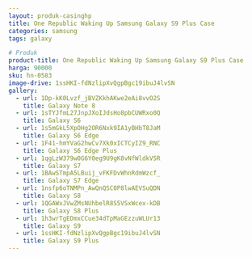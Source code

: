 ```yaml
---
layout: produk-casinghp
title: One Republic Waking Up Samsung Galaxy S9 Plus Case
categories: samsung
tags: galaxy

# Produk
product-title: One Republic Waking Up Samsung Galaxy S9 Plus Case
harga: 90000
sku: hn-0583
image-drive: 1ssHKI-fdNzlipXvQgpBgc19ibuJ4lvSN
gallery:
  - url: 1Dp-kK0Lvzf_jBVZKkhAKwe2eAi8vvO2S
    title: Galaxy Note 8
  - url: 1sTYJfmL27JnpJXoIJdsHo8pbCUWRxo0Q
    title: Galaxy S6
  - url: 1s5mGkL5XpOHg2OR6Nxk9IA1yBHbT8JaM
    title: Galaxy S6 Edge
  - url: 1F41-hmYVaG2hwCv7Xk0xICTCyIZ9_RNC
    title: Galaxy S6 Edge Plus
  - url: 1qgLzW379w0G6Y0eg9U9gK8vNfWldkV5R
    title: Galaxy S7
  - url: 1BAwSTmpA5LBuij_vFKFDvWhnRdmWzcf_
    title: Galaxy S7 Edge
  - url: 1nsfp6oTNMPn_AwQnQSC0P8lwAEVSuQDN
    title: Galaxy S8
  - url: 1QGAWxJVwZMsNUhbelR8S5VSxWcex-kDB
    title: Galaxy S8 Plus
  - url: 1h3wrTgEDmxCCue34dTpMaGEzzuWLUr13
    title: Galaxy S9
  - url: 1ssHKI-fdNzlipXvQgpBgc19ibuJ4lvSN
    title: Galaxy S9 Plus
---
```

